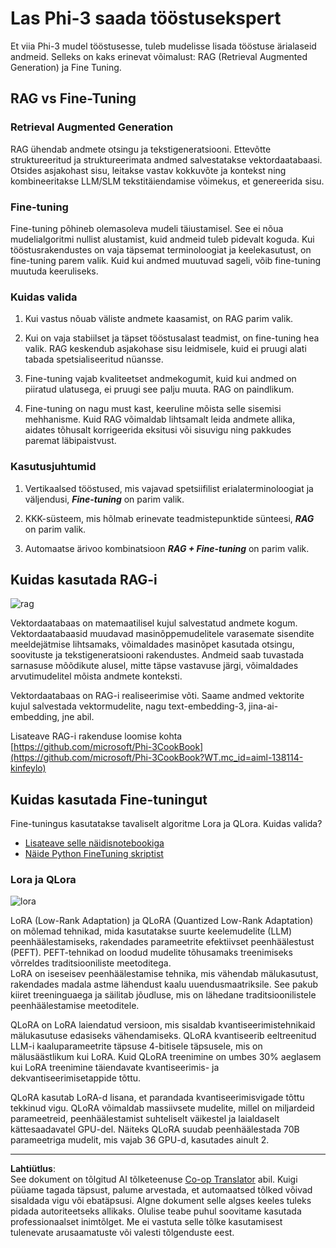 <!--
CO_OP_TRANSLATOR_METADATA:
{
  "original_hash": "743d7e9cb9c4e8ea642d77bee657a7fa",
  "translation_date": "2025-10-11T11:45:35+00:00",
  "source_file": "md/03.FineTuning/LetPhi3gotoIndustriy.md",
  "language_code": "et"
}
-->
# **Las Phi-3 saada tööstusekspert**

Et viia Phi-3 mudel tööstusesse, tuleb mudelisse lisada tööstuse ärialaseid andmeid. Selleks on kaks erinevat võimalust: RAG (Retrieval Augmented Generation) ja Fine Tuning.

## **RAG vs Fine-Tuning**

### **Retrieval Augmented Generation**

RAG ühendab andmete otsingu ja tekstigeneratsiooni. Ettevõtte struktureeritud ja struktureerimata andmed salvestatakse vektordaatabaasi. Otsides asjakohast sisu, leitakse vastav kokkuvõte ja kontekst ning kombineeritakse LLM/SLM tekstitäiendamise võimekus, et genereerida sisu.

### **Fine-tuning**

Fine-tuning põhineb olemasoleva mudeli täiustamisel. See ei nõua mudelialgoritmi nullist alustamist, kuid andmeid tuleb pidevalt koguda. Kui tööstusrakendustes on vaja täpsemat terminoloogiat ja keelekasutust, on fine-tuning parem valik. Kuid kui andmed muutuvad sageli, võib fine-tuning muutuda keeruliseks.

### **Kuidas valida**

1. Kui vastus nõuab väliste andmete kaasamist, on RAG parim valik.

2. Kui on vaja stabiilset ja täpset tööstusalast teadmist, on fine-tuning hea valik. RAG keskendub asjakohase sisu leidmisele, kuid ei pruugi alati tabada spetsialiseeritud nüansse.

3. Fine-tuning vajab kvaliteetset andmekogumit, kuid kui andmed on piiratud ulatusega, ei pruugi see palju muuta. RAG on paindlikum.

4. Fine-tuning on nagu must kast, keeruline mõista selle sisemisi mehhanisme. Kuid RAG võimaldab lihtsamalt leida andmete allika, aidates tõhusalt korrigeerida eksitusi või sisuvigu ning pakkudes paremat läbipaistvust.

### **Kasutusjuhtumid**

1. Vertikaalsed tööstused, mis vajavad spetsiifilist erialaterminoloogiat ja väljendusi, ***Fine-tuning*** on parim valik.

2. KKK-süsteem, mis hõlmab erinevate teadmistepunktide sünteesi, ***RAG*** on parim valik.

3. Automaatse ärivoo kombinatsioon ***RAG + Fine-tuning*** on parim valik.

## **Kuidas kasutada RAG-i**

![rag](../../../../imgs/03/intro/rag.png)

Vektordaatabaas on matemaatilisel kujul salvestatud andmete kogum. Vektordaatabaasid muudavad masinõppemudelitele varasemate sisendite meeldejätmise lihtsamaks, võimaldades masinõpet kasutada otsingu, soovituste ja tekstigeneratsiooni rakendustes. Andmeid saab tuvastada sarnasuse mõõdikute alusel, mitte täpse vastavuse järgi, võimaldades arvutimudelitel mõista andmete konteksti.

Vektordaatabaas on RAG-i realiseerimise võti. Saame andmed vektorite kujul salvestada vektormudelite, nagu text-embedding-3, jina-ai-embedding, jne abil.

Lisateave RAG-i rakenduse loomise kohta [https://github.com/microsoft/Phi-3CookBook](https://github.com/microsoft/Phi-3CookBook?WT.mc_id=aiml-138114-kinfeylo)

## **Kuidas kasutada Fine-tuningut**

Fine-tuningus kasutatakse tavaliselt algoritme Lora ja QLora. Kuidas valida?
- [Lisateave selle näidisnotebookiga](../../../../code/04.Finetuning/Phi_3_Inference_Finetuning.ipynb)
- [Näide Python FineTuning skriptist](../../../../code/04.Finetuning/FineTrainingScript.py)

### **Lora ja QLora**

![lora](../../../../imgs/03/intro/qlora.png)

LoRA (Low-Rank Adaptation) ja QLoRA (Quantized Low-Rank Adaptation) on mõlemad tehnikad, mida kasutatakse suurte keelemudelite (LLM) peenhäälestamiseks, rakendades parameetrite efektiivset peenhäälestust (PEFT). PEFT-tehnikad on loodud mudelite tõhusamaks treenimiseks võrreldes traditsiooniliste meetoditega.  
LoRA on iseseisev peenhäälestamise tehnika, mis vähendab mälukasutust, rakendades madala astme lähendust kaalu uuendusmaatriksile. See pakub kiiret treeninguaega ja säilitab jõudluse, mis on lähedane traditsioonilistele peenhäälestamise meetoditele.

QLoRA on LoRA laiendatud versioon, mis sisaldab kvantiseerimistehnikaid mälukasutuse edasiseks vähendamiseks. QLoRA kvantiseerib eeltreenitud LLM-i kaaluparameetrite täpsuse 4-bitisele täpsusele, mis on mälusäästlikum kui LoRA. Kuid QLoRA treenimine on umbes 30% aeglasem kui LoRA treenimine täiendavate kvantiseerimis- ja dekvantiseerimisetappide tõttu.

QLoRA kasutab LoRA-d lisana, et parandada kvantiseerimisvigade tõttu tekkinud vigu. QLoRA võimaldab massiivsete mudelite, millel on miljardeid parameetreid, peenhäälestamist suhteliselt väikestel ja laialdaselt kättesaadavatel GPU-del. Näiteks QLoRA suudab peenhäälestada 70B parameetriga mudelit, mis vajab 36 GPU-d, kasutades ainult 2.

---

**Lahtiütlus**:  
See dokument on tõlgitud AI tõlketeenuse [Co-op Translator](https://github.com/Azure/co-op-translator) abil. Kuigi püüame tagada täpsust, palume arvestada, et automaatsed tõlked võivad sisaldada vigu või ebatäpsusi. Algne dokument selle algses keeles tuleks pidada autoriteetseks allikaks. Olulise teabe puhul soovitame kasutada professionaalset inimtõlget. Me ei vastuta selle tõlke kasutamisest tulenevate arusaamatuste või valesti tõlgenduste eest.